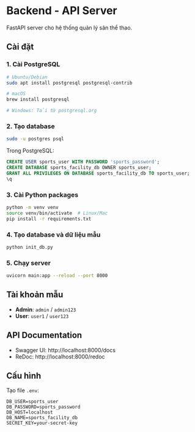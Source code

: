 # Backend - API Server

FastAPI server cho hệ thống quản lý sân thể thao.

## Cài đặt

### 1. Cài PostgreSQL
```bash
# Ubuntu/Debian
sudo apt install postgresql postgresql-contrib

# macOS
brew install postgresql

# Windows: Tải từ postgresql.org
```

### 2. Tạo database
```bash
sudo -u postgres psql
```

Trong PostgreSQL:
```sql
CREATE USER sports_user WITH PASSWORD 'sports_password';
CREATE DATABASE sports_facility_db OWNER sports_user;
GRANT ALL PRIVILEGES ON DATABASE sports_facility_db TO sports_user;
\q
```

### 3. Cài Python packages
```bash
python -m venv venv
source venv/bin/activate  # Linux/Mac
pip install -r requirements.txt
```

### 4. Tạo database và dữ liệu mẫu
```bash
python init_db.py
```

### 5. Chạy server
```bash
uvicorn main:app --reload --port 8000
```

## Tài khoản mẫu
- **Admin**: `admin` / `admin123`
- **User**: `user1` / `user123`

## API Documentation
- Swagger UI: http://localhost:8000/docs
- ReDoc: http://localhost:8000/redoc

## Cấu hình
Tạo file `.env`:
```
DB_USER=sports_user
DB_PASSWORD=sports_password
DB_HOST=localhost
DB_NAME=sports_facility_db
SECRET_KEY=your-secret-key
```